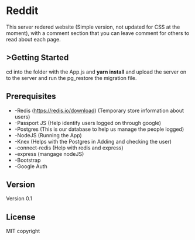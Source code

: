 # Reddit
This server redered website (Simple version, not updated for CSS at the moment), with a comment section that you can leave comment for others to read about each page.

## >Getting Started
cd into the folder with the App.js and __yarn install__ and upload the server on to the server and run the pg_restore the migration file. 

## Prerequisites
* -Redis (https://redis.io/download) (Temporary store information about users)
* -Passport JS (Help identify users logged on through google)
* -Postgres (This is our database to help us manage the people logged)
* -NodeJS (Running the App)
* -Knex (Helps with the Postgres in Adding and checking the user)
* -connect-redis (Help with redis and express)
* -express (mangage nodeJS)
* -Bootstrap
* -Google Auth

## Version
Version 0.1

## License
MIT copyright

